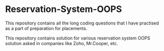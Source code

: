 # Reservation-System-OOPS

This repository contains all the long coding questions that I have practised as a part of preparation for placements.

This repository contains solution for various reservation system OOPS solution asked in companies like Zoho, Mr.Cooper, etc.
